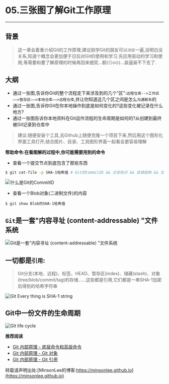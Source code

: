 # 05.三张图了解Git工作原理
---

## 背景
> 这一章会着重介绍Git的工作原理,建议刚学Git的朋友可以`浏览`一遍,没明白没关系,知道个概念会更加便于日后对Git的使用和学习.先应用驱动的学习和使用,等需要和要了解原理的时候再回来细究...额(⊙o⊙)…装逼装不下去了.

## 大纲
- 通过一张图,告诉你Git的整个流程走下来涉及到的几个"区":`远程仓库-->工作区——>暂存区——>本地仓库——>远程仓库`,并让你知道这几个区之间是怎么`沟通联系`的
- 通过一张图,告诉你Git在你本地操作到底是如何变化的?这些变化被记录在什么地方?
- 通过一张图告诉你本地资料在Git运作流程的生命周期是如何的?从创建到最终被Git记录到仓库中

> 建议:随便安装个工具,去Github上随便克隆一个项目下来,然后用这个图形化界面工具打开,结合图片、目录、工具图形界面一起看会更容易理解

**帮助命令:在看图解的过程中,你可能需要用到的命令**
- 查看一个提交节点到底包含了那些东西
```sh
$ git cat-file -p SHA-1哈希值 # Git的CommitID && 分支标识 && 目录结构 && 文件内容 ... 都是一个SHA-1哈希值
```
![什么是Git的CommitID](/images/article/git/sha-1.png)

- 查看一个Blob对象(二进制文件)的内容
```
$ git show Blob的SHA-1哈希值
```
## `Git`是一套"内容寻址 (content-addressable) "文件系统
![Git是一套"内容寻址 (content-addressable) "文件系统](https://img.mubu.com/document_image/76245223-3942-44fd-85f4-79aa9cf50dec-747865.jpg)

## **一切都是`引用`:**
> Git分支(本地、远程)、标签、HEAD、暂存区(index)、储藏(stash)、对象(tree/blob/commit/tag)的存储……这些都是引用,它们都是一串SHA-1加密后得到的哈希字符串

![Git Every thing is SHA-1 string](https://img.mubu.com/document_image/2fae69d7-d9c4-4dd7-874b-13a9571fb24e-747865.jpg)

## Git中一份文件的生命周期
![Git life cycle](https://img.mubu.com/document_image/bf250bc8-110e-4660-a0fd-85dbfb4c356b-747865.jpg)

 **推荐阅读**
 - [Git 内部原理 - 底层命令和高层命令](https://git-scm.com/book/zh/v2/Git-内部原理-底层命令和高层命令)
 - [Git 内部原理 - Git 对象](https://git-scm.com/book/zh/v2/Git-内部原理-Git-对象)
 - [Git 内部原理 - Git 引用](https://git-scm.com/book/zh/v2/Git-内部原理-Git-引用)

转载请声明出处:[MinsonLee的博客:https://minsonlee.github.io](https://minsonlee.github.io)
